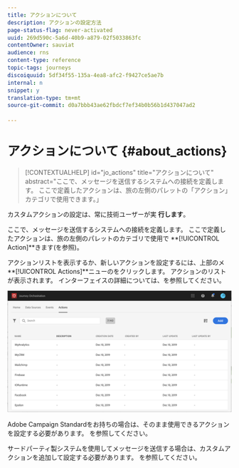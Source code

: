 ```yaml
---
title: アクションについて
description: アクションの設定方法
page-status-flag: never-activated
uuid: 269d590c-5a6d-40b9-a879-02f5033863fc
contentOwner: sauviat
audience: rns
content-type: reference
topic-tags: journeys
discoiquuid: 5df34f55-135a-4ea8-afc2-f9427ce5ae7b
internal: n
snippet: y
translation-type: tm+mt
source-git-commit: d0a7bbb43ae62fbdcf7ef34b0b56b1d437047ad2

---
```



# アクションについて {#about_actions}

>[!CONTEXTUALHELP]
>id=&quot;jo_actions&quot;
>title=&quot;アクションについて&quot;
>abstract=&quot;ここで、メッセージを送信するシステムへの接続を定義します。 ここで定義したアクションは、旅の左側のパレットの「アクション」カテゴリで使用できます。」

カスタムアクションの設定は、常に技術ユーザーが実 **行します**。

ここで、メッセージを送信するシステムへの接続を定義します。 ここで定義したアクションは、旅の左側のパレットのカテゴリで使用で **[!UICONTROL Action]**きます(を参照[](../building-journeys/about-action-activities.md))。

アクションリストを表示するか、新しいアクションを設定するには、上部のメ **[!UICONTROL Actions]**ニューのをクリックします。 アクションのリストが表示されます。 インターフ[](../about/user-interface.md)ェイスの詳細については、を参照してください。

![](../assets/custom1.png)

Adobe Campaign Standardをお持ちの場合は、そのまま使用できるアクションを設定する必要があります。 [](../action/working-with-adobe-campaign.md)を参照してください。

サードパーティ製システムを使用してメッセージを送信する場合は、カスタムアクションを追加して設定する必要があります。 [](../action/about-custom-action-configuration.md)を参照してください。
